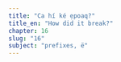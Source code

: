 ```yaml
---
title: "Ca hí ké ẹpoaq?"
title_en: "How did it break?"
chapter: 16
slug: "16"
subject: "prefixes, ë"
---
```

